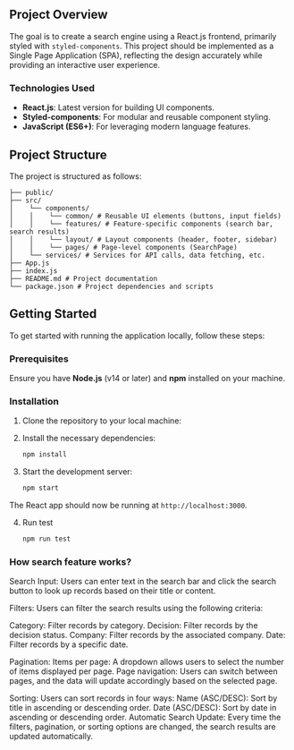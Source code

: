 ## Project Overview

The goal is to create a search engine using a React.js frontend, primarily styled with `styled-components`. This project should be implemented as a Single Page Application (SPA), reflecting the design accurately while providing an interactive user experience.

### Technologies Used

- **React.js**: Latest version for building UI components.
- **Styled-components**: For modular and reusable component styling.
- **JavaScript (ES6+)**: For leveraging modern language features.

## Project Structure

The project is structured as follows:

```
├── public/
├── src/
│    └── components/
│    │    └── common/ # Reusable UI elements (buttons, input fields)
│    │    └── features/ # Feature-specific components (search bar, search results)
│    │    └── layout/ # Layout components (header, footer, sidebar)
│    │    └── pages/ # Page-level components (SearchPage)
│    └── services/ # Services for API calls, data fetching, etc.
├── App.js
├── index.js
├── README.md # Project documentation
└── package.json # Project dependencies and scripts
```

## Getting Started

To get started with running the application locally, follow these steps:

### Prerequisites

Ensure you have **Node.js** (v14 or later) and **npm** installed on your machine.

### Installation

1. Clone the repository to your local machine:

2. Install the necessary dependencies:

   ```bash
   npm install
   ```

3. Start the development server:

   ```bash
   npm start
   ```

The React app should now be running at `http://localhost:3000`.

4. Run test

   ```bash
   npm run test
   ```
### How search feature works?
Search Input: Users can enter text in the search bar and click the search button to look up records based on their title or content.

Filters: Users can filter the search results using the following criteria:

Category: Filter records by category. Decision: Filter records by the decision status. Company: Filter records by the associated company. Date: Filter records by a specific date.

Pagination:
Items per page: A dropdown allows users to select the number of items displayed per page. Page navigation: Users can switch between pages, and the data will update accordingly based on the selected page.

Sorting: Users can sort records in four ways: Name (ASC/DESC): Sort by title in ascending or descending order. Date (ASC/DESC): Sort by date in ascending or descending order.
Automatic Search Update: Every time the filters, pagination, or sorting options are changed, the search results are updated automatically.
